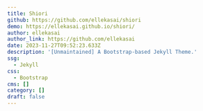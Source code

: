 ```yaml
---
title: Shiori
github: https://github.com/ellekasai/shiori
demo: https://ellekasai.github.io/shiori/
author: ellekasai
author_link: https://github.com/ellekasai
date: 2023-11-27T09:52:23.633Z
description: '[Unmaintained] A Bootstrap-based Jekyll Theme.'
ssg:
  - Jekyll
css:
  - Bootstrap
cms: []
category: []
draft: false
---
```

